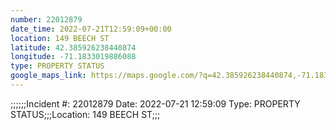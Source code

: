 ```yaml
---
number: 22012879
date_time: 2022-07-21T12:59:09+00:00
location: 149 BEECH ST
latitude: 42.385926238440874
longitude: -71.1833019886088
type: PROPERTY STATUS
google_maps_link: https://maps.google.com/?q=42.385926238440874,-71.1833019886088
---
```


;;;;;;Incident #: 22012879  Date: 2022-07-21 12:59:09  Type: PROPERTY STATUS;;;Location: 149 BEECH ST;;;
